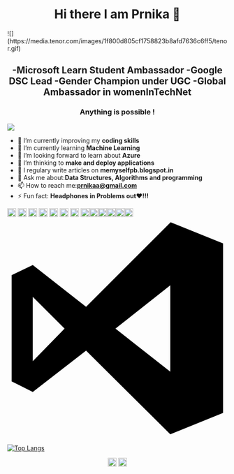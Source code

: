 <h1 align="center"> Hi there I am Prnika 👋</h1>
![](https://media.tenor.com/images/1f800d805cf1758823b8afd7636c6ff5/tenor.gif)
<h2 align="center"> 
  -Microsoft Learn Student Ambassador 
  -Google DSC Lead 
  -Gender Champion under UGC 
  -Global Ambassador in womenInTechNet </h2>
<h3 align="center">Anything is possible !</h3>



![](https://komarev.com/ghpvc/?username=prnika10&color=orange) 
- 🔭 I’m currently improving my **coding skills**
- 🌱 I’m currently learning **Machine Learning**
- 👯 I’m looking forward to learn about **Azure** 
- 🤔 I’m thinking to **make and deploy applications**
- 📝 I regulary write articles on **memyselfpb.blogspot.in**
- 💬 Ask me about:**Data Structures, Algorithms and programming**
- 📫 How to reach me:**prnikaa@gmail.com**
- ⚡ Fun fact: **Headphones in Problems out❤!!!**

<p align="left"><img src="https://devicons.github.io/devicon/devicon.git/icons/bootstrap/bootstrap-plain.svg" alt="bootstrap" width="20" height="20"/> <img src="https://devicons.github.io/devicon/devicon.git/icons/c/c-original.svg" alt="c" width="20" height="20"/>  <img src="https://devicons.github.io/devicon/devicon.git/icons/css3/css3-original-wordmark.svg" alt="css3" width="20" height="20"/> <img src="https://devicons.github.io/devicon/devicon.git/icons/electron/electron-original.svg" alt="electron" width="20" height="20"/>  <img src="https://devicons.github.io/devicon/devicon.git/icons/javascript/javascript-original.svg" alt="javascript" width="20" height="20"/>  <img src="https://devicons.github.io/devicon/devicon.git/icons/mysql/mysql-original-wordmark.svg" alt="mysql" width="20" height="20"/>  <img src="https://devicons.github.io/devicon/devicon.git/icons/linux/linux-original.svg" alt="linux" width="20" height="20"/> <img src="https://devicons.github.io/devicon/devicon.git/icons/java/java-original.svg" alt="java" width="20" height="20"/><img src="https://devicons.github.io/devicon/devicon.git/icons/go/go-original.svg" alt="go" width="20" height="20"/><img src="https://devicons.github.io/devicon/devicon.git/icons/csharp/csharp-original.svg" alt="csharp" width="20" height="20"/><img src="https://devicons.github.io/devicon/devicon.git/icons/python/python-original.svg" alt="python" width="20" height="20"/><img src="https://devicons.github.io/devicon/devicon.git/icons/github/github-original.svg" alt="github" width="20" height="20"/><img src="https://devicons.github.io/devicon/devicon.git/icons/inkscape/inkscape-original.svg" alt="inkscape" width="20" height="20"/><svg viewBox="0 0 128 128">
<path class="a" d="M95 2.3l30.5 12.3v98.7L94.8 125.7 45.8 77l-31 24.1L2.5 94.9V33.1l12.3-5.9 31 24.3ZM14.8 45.7V83.2l18.5-19Zm48.1 18.5L94.8 89.3V39Z"></path>




[![Top Langs](https://github-readme-stats.vercel.app/api/top-langs/?username=prnika10)](https://github.com/prnika10/github-readme-stats) 





<p align="center">
<a href="https://linkedin.com/in/https://www.linkedin.com/in/-prnika-bakshi-562654167/" target="blank"><img align="center" src="https://cdn.jsdelivr.net/npm/simple-icons@3.0.1/icons/linkedin.svg" alt="https://www.linkedin.com/in/-prnika-bakshi-562654167/" height="20" width="20" /></a>
<a href="https://medium.com/@prnikaa" target="blank"><img align="center" src="https://cdn.jsdelivr.net/npm/simple-icons@3.0.1/icons/medium.svg" alt="@prnikaa" height="20" width="20" /></a>
</a>
</p>
